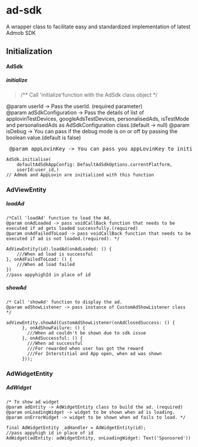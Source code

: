 # ad-sdk
A wrapper class to facilitate easy and standardized implementation of latest Admob SDK

## Initialization

#### AdSdk

##### initialize

> /** Call 'initialize'function with the AdSdk class object  */
<!--- @param defaultAdSdkAppConfig -> Pass the details in the form of AdSdkAppConfig class. (required parameter).  --->
@param userId -> Pass the userId. (required parameter)  
@param adSdkConfiguration -> Pass the details of list of applovinTestDevices, googleAdsTestDevices, personalisedAds, isTestMode and personalisedAds as AdSdkConfiguration class.(default -> null)
@param isDebug -> You can pass if the debug mode is on or off by passing the boolean value.(default is false)
<pre> @param appLovinKey -> You can pass you appLovinKey to initialize AppLovinMAX </pre>

```
AdSdk.initialise(
    defaultAdSdkAppConfig: DefaultAdSdkOptions.currentPlatform,
    userId:user_id,)
// Admob and AppLovin are initialized with this function
```

### AdViewEntity

##### loadAd
```
/*Call 'loadAd' function to load the Ad.
@param onAdLoaded -> pass voidCallBack function that needs to be executed if ad gets loaded successfully.(required)
@param onAdFailedToLoad -> pass voidCallBack function that needs to be executed if ad is not loaded.(required). */

AdViewEntity(id).loadAd(onAdLoaded: () {
    ///When ad load is successful
}, onAdFailedToLoad: () {
    ///When ad load failed
})
//pass appyhighId in place of id
```

##### showAd
```
/* Call 'showAd' function to display the ad.
@param adShowListener -> pass instance of CustomAdShowListener class */

adViewEntity.showAd(CustomAdShowListener(onAdClosedSuccess: () {
      }, onAdShowFailure: () {
        ///When ad couldn't be shown due to sdk issue
      }, onAdSuccessful: () {
        ///When ad successful
        ///For rewarded when user has got the reward
        ///For Interstitial and App open, when ad was shown
      }));
```
### AdWidgetEntity

##### AdWidget
```
/* To show ad widget
@param adEntity -> AdWidgetEntity class to build the ad. (required)
@param onLoadingWidget -> widget to be shown when ad is loading.
@param onErrorWidget -> widget to be shown when ad fails to load. */

final AdWidgetEntity _adHandler = AdWidgetEntity(id);
//pass appyhigh id in place of id
AdWidget(adEntity: adWidgetEntity, onLoadingWidget: Text('Sponsored'))
````